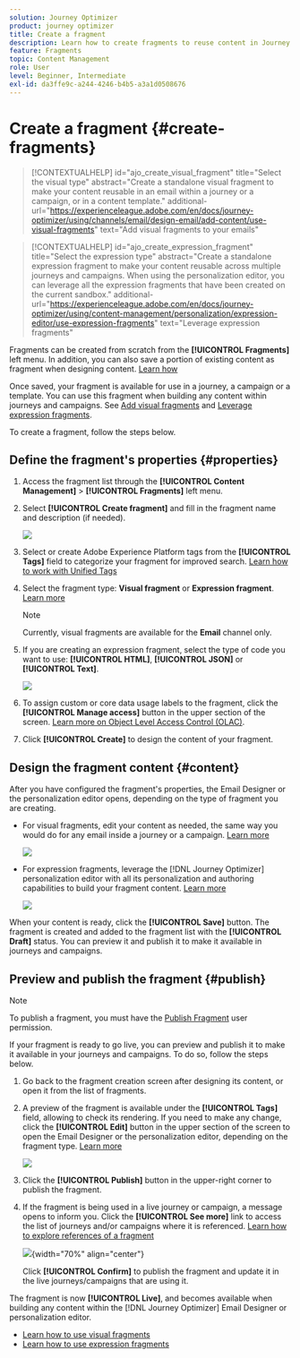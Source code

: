 ```yaml
---
solution: Journey Optimizer
product: journey optimizer
title: Create a fragment
description: Learn how to create fragments to reuse content in Journey Optimizer campaigns and journeys
feature: Fragments
topic: Content Management
role: User
level: Beginner, Intermediate
exl-id: da3ffe9c-a244-4246-b4b5-a3a1d0508676
---
```

# Create a fragment {#create-fragments}
 
>[!CONTEXTUALHELP]
>id="ajo_create_visual_fragment"
>title="Select the visual type"
>abstract="Create a standalone visual fragment to make your content reusable in an email within a journey or a campaign, or in a content template."
>additional-url="https://experienceleague.adobe.com/en/docs/journey-optimizer/using/channels/email/design-email/add-content/use-visual-fragments" text="Add visual fragments to your emails"

>[!CONTEXTUALHELP]
>id="ajo_create_expression_fragment"
>title="Select the expression type"
>abstract="Create a standalone expression fragment to make your content reusable across multiple journeys and campaigns. When using the personalization editor, you can leverage all the expression fragments that have been created on the current sandbox."
>additional-url="https://experienceleague.adobe.com/en/docs/journey-optimizer/using/content-management/personalization/expression-editor/use-expression-fragments" text="Leverage expression fragments"

Fragments can be created from scratch from the **[!UICONTROL Fragments]** left menu. In addition, you can also save a portion of existing content as fragment when designing content. [Learn how](#save-as-fragment)

Once saved, your fragment is available for use in a journey, a campaign or a template. You can use this fragment when building any content within journeys and campaigns. See [Add visual fragments](../email/use-visual-fragments.md) and [Leverage expression fragments](../personalization/use-expression-fragments.md).

To create a fragment, follow the steps below.

## Define the fragment's properties {#properties}

1. Access the fragment list through the **[!UICONTROL Content Management]** > **[!UICONTROL Fragments]** left menu.

1. Select **[!UICONTROL Create fragment]** and fill in the fragment name and description (if needed).

    ![](assets/fragment-details.png)

1. Select or create Adobe Experience Platform tags from the **[!UICONTROL Tags]** field to categorize your fragment for improved search. [Learn how to work with Unified Tags](../start/search-filter-categorize.md#tags)

1. Select the fragment type: **Visual fragment** or **Expression fragment**. [Learn more](../content-management/fragments.md#visual-expression)

    >[!NOTE]
    >
    >Currently, visual fragments are available for the **Email** channel only.

1. If you are creating an expression fragment, select the type of code you want to use: **[!UICONTROL HTML]**, **[!UICONTROL JSON]** or **[!UICONTROL Text]**.

    ![](assets/fragment-expression-type.png)

1. To assign custom or core data usage labels to the fragment, click the **[!UICONTROL Manage access]** button in the upper section of the screen. [Learn more on Object Level Access Control (OLAC)](../administration/object-based-access.md).

1. Click **[!UICONTROL Create]** to design the content of your fragment.

## Design the fragment content {#content}

After you have configured the fragment's properties, the Email Designer or the personalization editor opens, depending on the type of fragment you are creating.

* For visual fragments, edit your content as needed, the same way you would do for any email inside a journey or a campaign. [Learn more](../email/get-started-email-design.md) 

    ![](assets/fragment-designer.png)

* For expression fragments, leverage the [!DNL Journey Optimizer] personalization editor with all its personalization and authoring capabilities to build your fragment content. [Learn more](../personalization/personalization-build-expressions.md)

    ![](assets/fragment-expression-editor.png)

When your content is ready, click the **[!UICONTROL Save]** button. The fragment is created and added to the fragment list with the **[!UICONTROL Draft]** status. You can preview it and publish it to make it available in journeys and campaigns.

## Preview and publish the fragment {#publish}

>[!NOTE]
>
>To publish a fragment, you must have the [Publish Fragment](../administration/ootb-product-profiles.md#content-library-manager) user permission.

If your fragment is ready to go live, you can preview and publish it to make it available in your journeys and campaigns. To do so, follow the steps below.

1. Go back to the fragment creation screen after designing its content, or open it from the list of fragments.

1. A preview of the fragment is available under the **[!UICONTROL Tags]** field, allowing to check its rendering. If you need to make any change, click the **[!UICONTROL Edit]** button in the upper section of the screen to open the Email Designer or the personalization editor, depending on the fragment type. [Learn more](manage-fragments.md#edit-fragments)

    ![](assets/fragment-preview.png)

1. Click the **[!UICONTROL Publish]** button in the upper-right corner to publish the fragment.

1. If the fragment is being used in a live journey or campaign, a message opens to inform you. Click the **[!UICONTROL See more]** link to access the list of journeys and/or campaigns where it is referenced. [Learn how to explore references of a fragment](../content-management/manage-fragments.md#explore-references)

    ![](assets/fragment-publish.png){width="70%" align="center"}

    Click **[!UICONTROL Confirm]** to publish the fragment and update it in the live journeys/campaigns that are using it.

The fragment is now **[!UICONTROL Live]**, and becomes available when building any content within the [!DNL Journey Optimizer] Email Designer or personalization editor.

* [Learn how to use visual fragments](../email/use-visual-fragments.md)
* [Learn how to use expression fragments](../personalization/use-expression-fragments.md)
